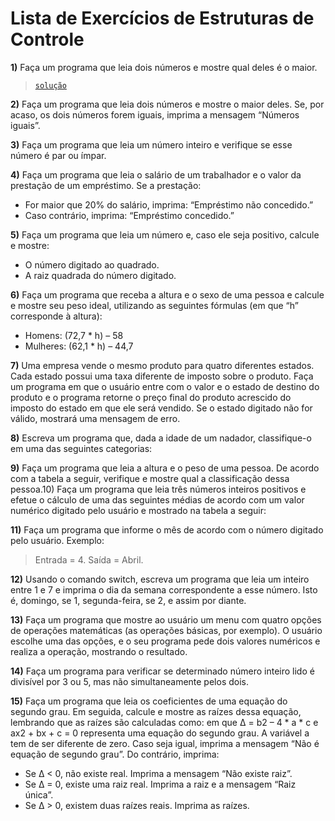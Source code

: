 # Lista de Exercícios de Estruturas de Controle

**1)** Faça um programa que leia dois números e mostre qual deles é o maior.
> [`solução`](ex001.c)

**2)** Faça um programa que leia dois números e mostre o maior deles. Se, por acaso, os dois números forem iguais, imprima a mensagem “Números iguais”.
<!-- > [`solução`](ex00.c) -->

**3)** Faça um programa que leia um número inteiro e verifique se esse número é par ou ímpar.
<!-- > [`solução`](ex00.c) -->

**4)** Faça um programa que leia o salário de um trabalhador e o valor da prestação de um empréstimo. Se a prestação:
- For maior que 20% do salário, imprima: “Empréstimo não concedido.”
- Caso contrário, imprima: “Empréstimo concedido.”
<!-- > [`solução`](ex00.c) -->

**5)** Faça um programa que leia um número e, caso ele seja positivo, calcule e
mostre:
- O número digitado ao quadrado.
- A raiz quadrada do número digitado.
<!-- > [`solução`](ex00.c) -->

**6)** Faça um programa que receba a altura e o sexo de uma pessoa e calcule e mostre seu peso ideal, utilizando as seguintes fórmulas (em que “h” corresponde à altura):
- Homens: (72,7 * h) – 58
- Mulheres: (62,1 * h) – 44,7
<!-- > [`solução`](ex00.c) -->

**7)** Uma empresa vende o mesmo produto para quatro diferentes estados. Cada estado possui uma taxa diferente de imposto sobre o produto. Faça um programa em que o usuário entre com o valor e o estado de destino do produto e o programa retorne o preço final do produto acrescido do imposto do estado em que ele será vendido. Se o estado digitado não for válido, mostrará uma mensagem de erro.
<!-- > [`solução`](ex00.c) -->

**8)** Escreva um programa que, dada a idade de um nadador, classifique-o em uma das seguintes categorias:
<!-- > [`solução`](ex00.c) -->

**9)** Faça um programa que leia a altura e o peso de uma pessoa. De acordo com a tabela a seguir, verifique e mostre qual a classificação dessa pessoa.10) Faça um programa que leia três números inteiros positivos e efetue o cálculo de uma das seguintes médias de acordo com um valor numérico digitado pelo usuário e mostrado na tabela a seguir:
<!-- > [`solução`](ex00.c) -->

**11)** Faça um programa que informe o mês de acordo com o número digitado pelo usuário. Exemplo:
> Entrada = 4.
> Saída = Abril.
<!-- > [`solução`](ex00.c) -->

**12)** Usando o comando switch, escreva um programa que leia um inteiro entre 1 e 7 e imprima o dia da semana correspondente a esse número. Isto é, domingo, se 1, segunda-feira, se 2, e assim por diante.
<!-- > [`solução`](ex00.c) -->

**13)** Faça um programa que mostre ao usuário um menu com quatro opções de operações matemáticas (as operações básicas, por exemplo). O usuário escolhe uma das opções, e o seu programa pede dois valores numéricos e realiza a operação, mostrando o resultado.
<!-- > [`solução`](ex00.c) -->

**14)** Faça um programa para verificar se determinado número inteiro lido é divisível por 3 ou 5, mas não simultaneamente pelos dois.
<!-- > [`solução`](ex00.c) -->

**15)** Faça um programa que leia os coeficientes de uma equação do segundo grau. Em seguida, calcule e mostre as raízes dessa equação, lembrando que as raízes são calculadas como: em que Δ = b2 – 4 * a * c e ax2 + bx + c = 0 representa uma equação do segundo grau. A variável a tem de ser diferente de zero. Caso seja igual, imprima a mensagem “Não é equação de segundo grau”. Do contrário, imprima:
- Se Δ < 0, não existe real. Imprima a mensagem “Não existe raiz”.
- Se Δ = 0, existe uma raiz real. Imprima a raiz e a mensagem “Raiz única”.
- Se Δ > 0, existem duas raízes reais.
Imprima as raízes.
<!-- > [`solução`](ex00.c) -->